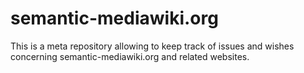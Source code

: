 # semantic-mediawiki.org
This is a meta repository allowing to keep track of issues and wishes concerning semantic-mediawiki.org and related websites.
